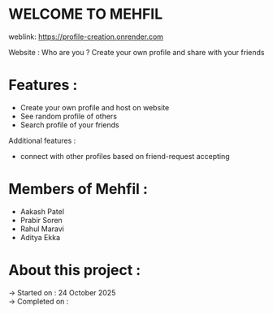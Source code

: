 # WELCOME TO MEHFIL

weblink: https://profile-creation.onrender.com

Website : Who are you ? Create your own profile and share with your friends

# Features :
- Create your own profile and host on website
- See random profile of others
- Search profile of your friends

Additional features :
- connect with other profiles based on friend-request accepting

# Members of Mehfil :
- Aakash Patel
- Prabir Soren
- Rahul Maravi
- Aditya Ekka

# About this project : <br/>
-> Started on : 24 October 2025<br/>
-> Completed on : <br/>
